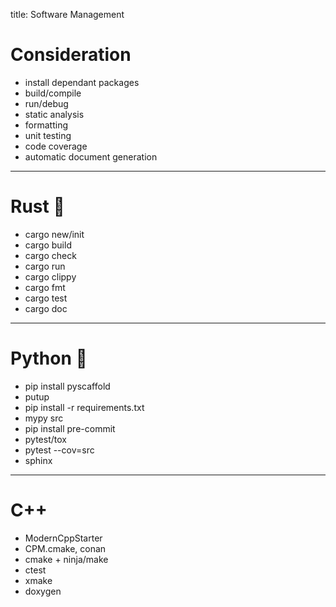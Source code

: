 title: Software Management

# Consideration

- install dependant packages
- build/compile
- run/debug
- static analysis
- formatting
- unit testing
- code coverage
- automatic document generation

---

# Rust 🦀

- cargo new/init
- cargo build
- cargo check
- cargo run
- cargo clippy
- cargo fmt
- cargo test
- cargo doc

---


# Python 🐍
- pip install pyscaffold
- putup
- pip install -r requirements.txt
- mypy src
- pip install pre-commit
- pytest/tox
- pytest --cov=src
- sphinx

---
# C++
- ModernCppStarter
- CPM.cmake, conan
- cmake + ninja/make
- ctest
- xmake
- doxygen
